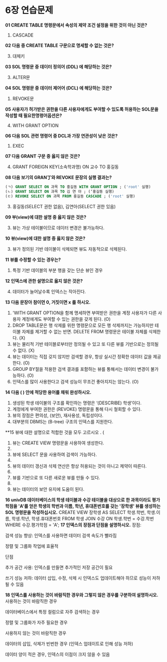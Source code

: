 # 6장 연습문제

**01 CREATE TABLE 명령문에서 속성의 제약 조건 설정을 위한 것이 아닌 것은?**

1. CASCADE

**02 다음 중 CREATE TABLE 구문으로 명세할 수 없는 것은?**

3. 대체키


**03 SOL 명령문 중 데이터 정의어 (DDL) 에 해당하는 것은?**


3. ALTER문


**04 SOL 명령문 중 데이터 제어어 (DCL) 에 해당하는 것은?**

1. REVOKE문


**05 사용자가 허가받은 권한을 다른 사용자에게도 부여할 수 있도록 허용하는 SOL문을 작성할 때 필요한명령어옵션은?**


4. WITH GRANT OPTION

**06 다음 SOL 관련 명령어 중 DCL과 가장 연관성이 낮은 것은?**

1. EXEC


**07 다음 GRANT 구문 중 옳지 않은 것은?**


4. GRANT FOREIGN KEY(소속학과명) ON 교수 TO 홍길동

**08 다음 보기의 GRAN丁와 REVOKE 문장의 실행 결과는?**

```sql
(ㄱ) GRANT SELECT ON 과목 TO 홍길동 WITH GRANT OPTION ; ('root' 실행)
(ㄴ) GRANT SELECT ON 과목 TO 김 연 아 ; (‘홍길동 실행)
(ㄷ) REVOKE SELECT ON 과목 FROM 홍길동 CASCADE ; ('root' 실행)
```


3. 홍길동(SELECT 권한 없음), 김연아(SELECT 권한 있음)

**09 부(view)에 대한 설명 중 옳지 않은 것은?**


3. 뷰는 가상 테이불이므로 데이터 변경은 불가능하다.


**10 뷰(view)에 대한 설명 중 옳지 않은 것은?**


3. 뷰가 정의된 기반 데이불이 삭제되면 뷰도 자동적으로 삭제된다.

**11 뷰를 수정할 수 있는 경우는?**

1. 특정 기반 데이블의 부분 행을 갖는 단순 뷰인 경우


**12 인덱스에 관한 설명으로 옳지 않은 것은?**


4. 데이터가 늘어날수록 인덱스는 작아진다.

**13 다음 문장아 참이먼 0, 거짓이면 x 를 하시오.**

1. 'WITH GRANT OPTION을 함께 명세하면 부여받은 권한을 계정 사용자가 다른 사용자 계정에게도 부여할 수 있는 권한을 갖게 된다. (O)
2. DROP TABLE문은 행 삭제를 위한 명령문으로 모든 행 삭제까지는 가능하지만 테이불 자체를 제거할 수 없는 반면. DELETE FROM 명령문은 테이불 자체를 삭제한다. (X)
3. 뷰는 물리적 기반 테이블로부터만 정의될 수 있고 또 다른 뷰를 기반으로는 정의될 수 없다. (X)
4. 뷰는 데이터는 직접 갖지 않지만 검색할 경우, 항상 실시간 정확한 데이터 값을 제공한다. (O)
5. GROUP BY절을 적용한 검색 결과를 포함하는 뷰를 통해서는 데이터 변경이 불가능하다. (O)
6. 인덱스를 많이 사용한다고 검색 성능이 무조건 좋아지지는 않는다. (O)

**14 다음 ( ) 안에 적당한 용어를 채워 완성하시오.**

1. 생성된 학생 테이불의 구조를 확인하는 명령은 ‘(DESCRIBE) 학생’이다.
2. 계정에게 부여한 권한은 (REVOKE) 명령문을 통해 다시 철회할 수 있다.
3. 뷰의 장점은 편의성, (보안), 재사용성, 독립성이다.
4. 대부분의 DBMS는 (B-tree) 구조의 인덱스를 지원한다.

**15 뷰에 대한 설명으로 적합한 것을 모두 고르시오 . (

1. 뷰는 CREATE VIEW 명령문을 사용하여 생성한다.
2. 
3. 뷰에 SELECT 문을 사용하여 검색이 가능하다.
4. 
6. 뷰의 데이터 갱신과 삭제 연산은 항상 허용되는 것이 아니고 제약이 따른다.
7. 
8. 뷰를 기반으로 또 다른 새로운 뷰를 만들 수 있다.
9. 
10. 뷰는 데이터의 보안 유지에 도움이 된다.

**16 univDB 데이터베이스의 학생 테이블과 수강 테이블을 대상으로 한 과목이라도 평가학점을 'A'를 얻은 학생의 학번과 이름, 학년, 휴대폰번호를 갖는 '장학생' 뷰를 생성하는 SOL 명령문을 작성하십시오.**
CREATE VIEW 장학생 AS
SELECT 학생.학번, 학생.이름, 학생.학년, 학생.휴대폰번호
FROM 학생
JOIN 수강 ON 학생.학번 = 수강.학번
WHERE 수강.평가학점 = 'A';
**17 인덱스의 장점과 단점을 설명하시오.**
장점:

검색 성능 향상: 인덱스를 사용하면 데이터 검색 속도가 빨라짐

정렬 및 그룹화 작업에 효율적

단점

추가 공간 사용: 인덱스를 만들면 추가적인 저장 공간이 필요

쓰기 성능 저하: 데이터 삽입, 수정, 삭제 시 인덱스도 업데이트해야 하므로 성능이 저하될 수 있음

**18 인덱스를 사용하는 것이 바람직한 경우와 그렇지 않은 경우를 구분하여 설명하시오.**
사용하는 것이 바람직한 경우

데이터베이스에서 특정 컬럼으로 자주 검색하는 경우

정렬 및 그룹화가 자주 필요한 경우

사용하지 않는 것이 바람직한 경우

데이터의 삽입, 삭제가 빈번한 경우 (인덱스 업데이트로 인해 성능 저하)

데이터 양이 적은 경우, 인덱스의 이점이 크지 않을 수 있음

